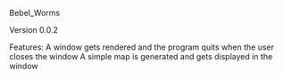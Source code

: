 Bebel_Worms

Version 0.0.2

Features:
A window gets rendered and the program quits when the user closes the window
A simple map is generated and gets displayed in the window